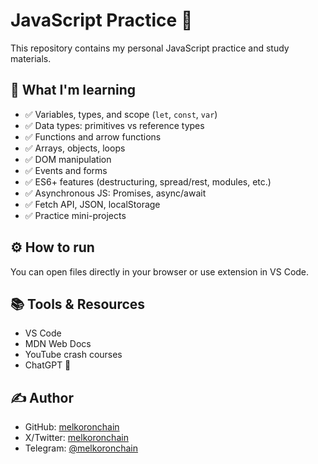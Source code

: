 # JavaScript Practice 🚀

This repository contains my personal JavaScript practice and study materials.

## 🧠 What I'm learning

- ✅ Variables, types, and scope (`let`, `const`, `var`)
- ✅ Data types: primitives vs reference types
- ✅ Functions and arrow functions
- ✅ Arrays, objects, loops
- ✅ DOM manipulation
- ✅ Events and forms
- ✅ ES6+ features (destructuring, spread/rest, modules, etc.)
- ✅ Asynchronous JS: Promises, async/await
- ✅ Fetch API, JSON, localStorage
- ✅ Practice mini-projects

## ⚙️ How to run

You can open files directly in your browser or use extension in VS Code.

## 📚 Tools & Resources

- VS Code
- MDN Web Docs
- YouTube crash courses
- ChatGPT 🤖

## ✍️ Author

- GitHub: [melkoronchain](https://github.com/melkoronchain)  
- X/Twitter: [melkoronchain](https://x.com/melkoronchain)  
- Telegram: [@melkoronchain](https://t.me/melkoronchain)
